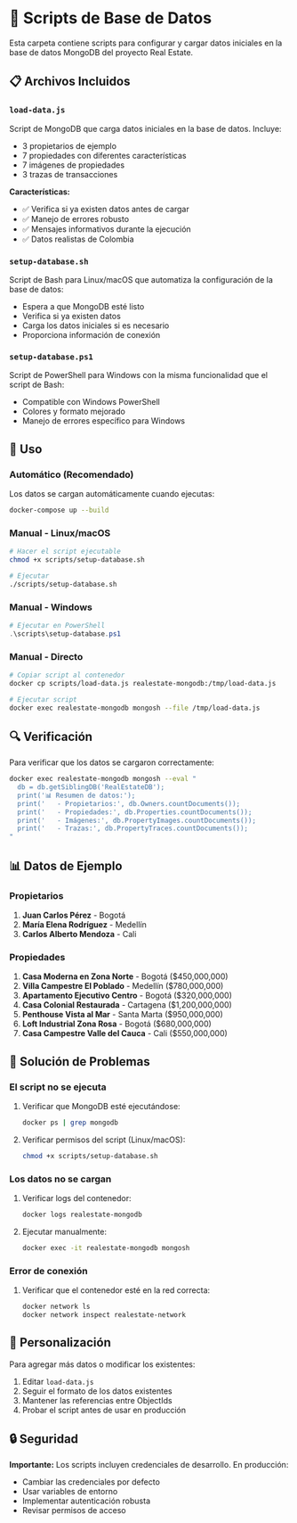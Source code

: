 # 📁 Scripts de Base de Datos

Esta carpeta contiene scripts para configurar y cargar datos iniciales en la base de datos MongoDB del proyecto Real Estate.

## 📋 Archivos Incluidos

### `load-data.js`

Script de MongoDB que carga datos iniciales en la base de datos. Incluye:

- 3 propietarios de ejemplo
- 7 propiedades con diferentes características
- 7 imágenes de propiedades
- 3 trazas de transacciones

**Características:**

- ✅ Verifica si ya existen datos antes de cargar
- ✅ Manejo de errores robusto
- ✅ Mensajes informativos durante la ejecución
- ✅ Datos realistas de Colombia

### `setup-database.sh`

Script de Bash para Linux/macOS que automatiza la configuración de la base de datos:

- Espera a que MongoDB esté listo
- Verifica si ya existen datos
- Carga los datos iniciales si es necesario
- Proporciona información de conexión

### `setup-database.ps1`

Script de PowerShell para Windows con la misma funcionalidad que el script de Bash:

- Compatible con Windows PowerShell
- Colores y formato mejorado
- Manejo de errores específico para Windows

## 🚀 Uso

### Automático (Recomendado)

Los datos se cargan automáticamente cuando ejecutas:

```bash
docker-compose up --build
```

### Manual - Linux/macOS

```bash
# Hacer el script ejecutable
chmod +x scripts/setup-database.sh

# Ejecutar
./scripts/setup-database.sh
```

### Manual - Windows

```powershell
# Ejecutar en PowerShell
.\scripts\setup-database.ps1
```

### Manual - Directo

```bash
# Copiar script al contenedor
docker cp scripts/load-data.js realestate-mongodb:/tmp/load-data.js

# Ejecutar script
docker exec realestate-mongodb mongosh --file /tmp/load-data.js
```

## 🔍 Verificación

Para verificar que los datos se cargaron correctamente:

```bash
docker exec realestate-mongodb mongosh --eval "
  db = db.getSiblingDB('RealEstateDB');
  print('📊 Resumen de datos:');
  print('   - Propietarios:', db.Owners.countDocuments());
  print('   - Propiedades:', db.Properties.countDocuments());
  print('   - Imágenes:', db.PropertyImages.countDocuments());
  print('   - Trazas:', db.PropertyTraces.countDocuments());
"
```

## 📊 Datos de Ejemplo

### Propietarios

1. **Juan Carlos Pérez** - Bogotá
2. **María Elena Rodríguez** - Medellín  
3. **Carlos Alberto Mendoza** - Cali

### Propiedades

1. **Casa Moderna en Zona Norte** - Bogotá ($450,000,000)
2. **Villa Campestre El Poblado** - Medellín ($780,000,000)
3. **Apartamento Ejecutivo Centro** - Bogotá ($320,000,000)
4. **Casa Colonial Restaurada** - Cartagena ($1,200,000,000)
5. **Penthouse Vista al Mar** - Santa Marta ($950,000,000)
6. **Loft Industrial Zona Rosa** - Bogotá ($680,000,000)
7. **Casa Campestre Valle del Cauca** - Cali ($550,000,000)

## 🔧 Solución de Problemas

### El script no se ejecuta

1. Verificar que MongoDB esté ejecutándose:

   ```bash
   docker ps | grep mongodb
   ```

2. Verificar permisos del script (Linux/macOS):

   ```bash
   chmod +x scripts/setup-database.sh
   ```

### Los datos no se cargan

1. Verificar logs del contenedor:

   ```bash
   docker logs realestate-mongodb
   ```

2. Ejecutar manualmente:

   ```bash
   docker exec -it realestate-mongodb mongosh
   ```

### Error de conexión

1. Verificar que el contenedor esté en la red correcta:

   ```bash
   docker network ls
   docker network inspect realestate-network
   ```

## 📝 Personalización

Para agregar más datos o modificar los existentes:

1. Editar `load-data.js`
2. Seguir el formato de los datos existentes
3. Mantener las referencias entre ObjectIds
4. Probar el script antes de usar en producción

## 🔒 Seguridad

**Importante:** Los scripts incluyen credenciales de desarrollo. En producción:

- Cambiar las credenciales por defecto
- Usar variables de entorno
- Implementar autenticación robusta
- Revisar permisos de acceso
